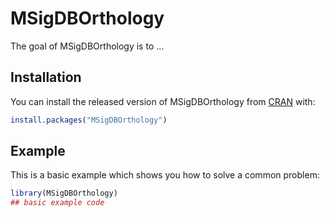 
# MSigDBOrthology

<!-- badges: start -->
<!-- badges: end -->

The goal of MSigDBOrthology is to ...

## Installation

You can install the released version of MSigDBOrthology from [CRAN](https://CRAN.R-project.org) with:

``` r
install.packages("MSigDBOrthology")
```

## Example

This is a basic example which shows you how to solve a common problem:

``` r
library(MSigDBOrthology)
## basic example code
```

